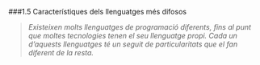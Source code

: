 ###1.5 Característiques dels llenguatges més difosos
>_Existeixen molts llenguatges de programació diferents, fins al punt que moltes
tecnologies tenen el seu llenguatge propi. Cada un d’aquests llenguatges té un
seguit de particularitats que el fan diferent de la resta._
